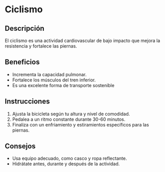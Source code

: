 # Ciclismo

## Descripción
El ciclismo es una actividad cardiovascular de bajo impacto que mejora la resistencia y fortalece las piernas.

## Beneficios
- Incrementa la capacidad pulmonar.
- Fortalece los músculos del tren inferior.
- Es una excelente forma de transporte sostenible

## Instrucciones
1. Ajusta la bicicleta según tu altura y nivel de comodidad.
2. Pedalea a un ritmo constante durante 30-60 minutos.
3. Finaliza con un enfriamiento y estiramientos específicos para las piernas.

## Consejos
- Usa equipo adecuado, como casco y ropa reflectante.
- Hidrátate antes, durante y después de la actividad.